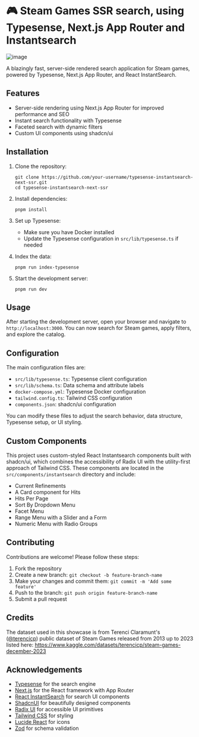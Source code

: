 # 🎮 Steam Games SSR search, using Typesense, Next.js App Router and Instantsearch

![image](https://github.com/user-attachments/assets/cb51a00e-00b9-4f79-9fb3-303345b2ad35)

A blazingly fast, server-side rendered search application for Steam games, powered by Typesense, Next.js App Router, and React InstantSearch.

## Features

- Server-side rendering using Next.js App Router for improved performance and SEO
- Instant search functionality with Typesense
- Faceted search with dynamic filters
- Custom UI components using shadcn/ui

## Installation

1. Clone the repository:

   ```
   git clone https://github.com/your-username/typesense-instantsearch-next-ssr.git
   cd typesense-instantsearch-next-ssr
   ```

2. Install dependencies:

   ```
   pnpm install
   ```

3. Set up Typesense:

   - Make sure you have Docker installed
   - Update the Typesense configuration in `src/lib/typesense.ts` if needed

4. Index the data:

   ```
   pnpm run index-typesense
   ```

5. Start the development server:
   ```
   pnpm run dev
   ```

## Usage

After starting the development server, open your browser and navigate to `http://localhost:3000`. You can now search for Steam games, apply filters, and explore the catalog.

## Configuration

The main configuration files are:

- `src/lib/typesense.ts`: Typesense client configuration
- `src/lib/schema.ts`: Data schema and attribute labels
- `docker-compose.yml`: Typesense Docker configuration
- `tailwind.config.ts`: Tailwind CSS configuration
- `components.json`: shadcn/ui configuration

You can modify these files to adjust the search behavior, data structure, Typesense setup, or UI styling.

## Custom Components

This project uses custom-styled React Instantsearch components built with shadcn/ui, which combines the accessibility of Radix UI with the utility-first approach of Tailwind CSS. These components are located in the `src/components/instantsearch` directory and include:

- Current Refinements
- A Card component for Hits
- Hits Per Page
- Sort By Dropdown Menu
- Facet Menu
- Range Menu with a Slider and a Form
- Numeric Menu with Radio Groups

## Contributing

Contributions are welcome! Please follow these steps:

1. Fork the repository
2. Create a new branch: `git checkout -b feature-branch-name`
3. Make your changes and commit them: `git commit -m 'Add some feature'`
4. Push to the branch: `git push origin feature-branch-name`
5. Submit a pull request

## Credits

The dataset used in this showcase is from Terenci Claramunt's ([@terencicp](https://github.com/terencicp)) public dataset of Steam Games released from 2013 up to 2023 listed here: https://www.kaggle.com/datasets/terencicp/steam-games-december-2023

## Acknowledgements

- [Typesense](https://typesense.org/) for the search engine
- [Next.js](https://nextjs.org/) for the React framework with App Router
- [React InstantSearch](https://www.algolia.com/doc/guides/building-search-ui/what-is-instantsearch/react/) for search UI components
- [ShadcnUI](https://ui.shadcn.com/) for beautifully designed components
- [Radix UI](https://www.radix-ui.com/) for accessible UI primitives
- [Tailwind CSS](https://tailwindcss.com/) for styling
- [Lucide React](https://lucide.dev/) for icons
- [Zod](https://zod.dev/) for schema validation
